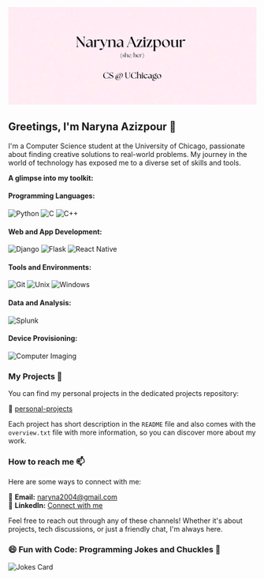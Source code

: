 ![Header Image](./images/header_image.png)

## Greetings, I'm Naryna Azizpour 👋

I'm a Computer Science student at the University of Chicago, passionate about finding creative solutions to real-world problems. My journey in the world of technology has exposed me to a diverse set of skills and tools.

**A glimpse into my toolkit:**

#### Programming Languages:
![Python](https://img.shields.io/badge/Python-Advanced-brightgreen)
![C](https://img.shields.io/badge/C-Advanced-brightgreen)
![C++](https://img.shields.io/badge/C++-Intermediate-yellow)

#### Web and App Development:
![Django](https://img.shields.io/badge/Django-Experienced-orange)
![Flask](https://img.shields.io/badge/Flask-Experienced-orange)
![React Native](https://img.shields.io/badge/React_Native-Experienced-orange)

#### Tools and Environments:
![Git](https://img.shields.io/badge/Git-Experienced-orange)
![Unix](https://img.shields.io/badge/Unix-Experienced-orange)
![Windows](https://img.shields.io/badge/Windows-Experienced-orange)

#### Data and Analysis:
![Splunk](https://img.shields.io/badge/Splunk-Experienced-orange)

#### Device Provisioning:
![Computer Imaging](https://img.shields.io/badge/Computer_Imaging-Advanced-brightgreen)

### My Projects 🚀

You can find my personal projects in the dedicated projects repository:

📁 [personal-projects](https://github.com/cyl-art/cs50-ai)

Each project has short description in the `README` file and also comes with the `overview.txt` file with more information, so you can discover more about my work.

### How to reach me 📫

Here are some ways to connect with me:

📧 **Email:** [naryna2004@gmail.com](mailto:naryna2004@gmail.com)<br>
📱 **LinkedIn:** [Connect with me](https://www.linkedin.com/in/naryna-azizpour)

Feel free to reach out through any of these channels! Whether it's about projects, tech discussions, or just a friendly chat, I'm always here.

### 😄 Fun with Code: Programming Jokes and Chuckles 🤖

![Jokes Card](https://readme-jokes.vercel.app/api?hideBorder&theme=gruvbox)
